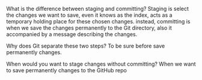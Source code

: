 What is the difference between staging and committing?
Staging is select the changes we want to save, even it knows as the index, acts as a temporary holding place for these chosen changes. instead, committing is when we save the changes permanently to the Git directory, also it accompanied by a message describing the changes. 

Why does Git separate these two steps?
To be sure before save permanently changes.

When would you want to stage changes without committing?
When we want to save permanently changes to the GitHub repo

